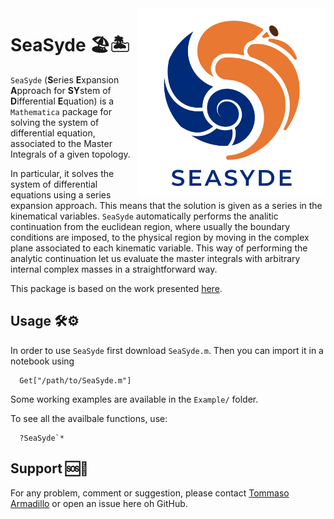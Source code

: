 <img align="right" width="300" src="./logo.png">

<div align="left" width=fit-content><h1> SeaSyde 🏖🏝 </h1></div>

`SeaSyde` (**S**eries **E**xpansion **A**pproach for **SY**stem of **D**ifferential **E**quation) is a `Mathematica` package for solving the system of differential equation, associated to the Master Integrals of a given topology.

In particular, it solves the system of differential equations using a series expansion approach. This means that the solution is given as a series in the kinematical variables. `SeaSyde` automatically performs the analitic continuation from the euclidean region, where usually the boundary conditions are imposed, to the physical region by moving in the complex plane associated to each kinematic variable. This way of performing the analytic continuation let us evaluate the master integrals with arbitrary internal complex masses in a straightforward way. 

This package is based on the work presented [here](https://arxiv.org/abs/2205.03345).

## Usage 🛠⚙️
In order to use `SeaSyde` first download `SeaSyde.m`. Then you can import it in a notebook using
``` 
  Get["/path/to/SeaSyde.m"]
```

Some working examples are available in the `Example/` folder. 

To see all the availbale functions, use:
``` 
  ?SeaSyde`*
```

## Support 🆘🚧
For any problem, comment or suggestion, please contact [Tommaso Armadillo](mailto:tommaso.armadillo@uclouvain.be) or open an issue here oh GitHub.
